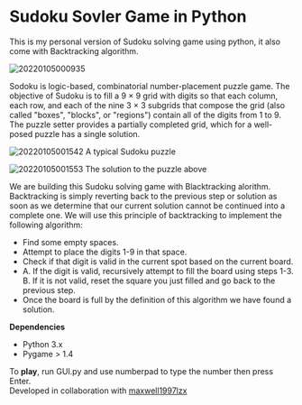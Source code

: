 # Sudoku Sovler Game in Python

This is my personal version of Sudoku solving game using python, it also come with Backtracking algorithm.

![20220105000935](https://user-images.githubusercontent.com/47311671/148163684-78994e14-b45b-4f85-b1f2-61c80fa841ef.png)


Sodoku is logic-based, combinatorial number-placement puzzle game. The objective of Sudoku is to fill a 9 × 9 grid with digits so that each column, each row, and each of the nine 3 × 3 subgrids that compose the grid (also called "boxes", "blocks", or "regions") contain all of the digits from 1 to 9. The puzzle setter provides a partially completed grid, which for a well-posed puzzle has a single solution.

![20220105001542](https://user-images.githubusercontent.com/47311671/148164163-e721ba2b-0718-4319-9ae4-274138caef35.png) A typical Sudoku puzzle

![20220105001553](https://user-images.githubusercontent.com/47311671/148164205-19d11b6c-7b78-4252-9a99-3dcd398e0c01.png) The solution to the puzzle above


We are building this Sudoku solving game with Blacktracking alorithm. Backtracking is simply reverting back to the previous step or solution as soon as we determine that our current solution cannot be continued into a complete one. We will use this principle of backtracking to implement the following algorithm:<br>
<ul>
  <li>Find some empty spaces. </li>
  <li>Attempt to place the digits 1-9 in that space.</li>
  <li>Check if that digit is valid in the current spot based on the current board.</li>
  <li>A. If the digit is valid, recursively attempt to fill the board using steps 1-3.
      B. If it is not valid, reset the square you just filled and go back to the previous step.</li>
  <li>Once the board is full by the definition of this algorithm we have found a solution.</li>
</ul>

<b>Dependencies</b>
<ul>
  <li>Python 3.x</li>
  <li>Pygame > 1.4</li>
</ul>
To <b>play</b>, run GUI.py and use numberpad to type the number then press Enter.
<br>
Developed in collaboration with <a href="https://github.com/maxwell1997lzx">maxwell1997lzx</a>
